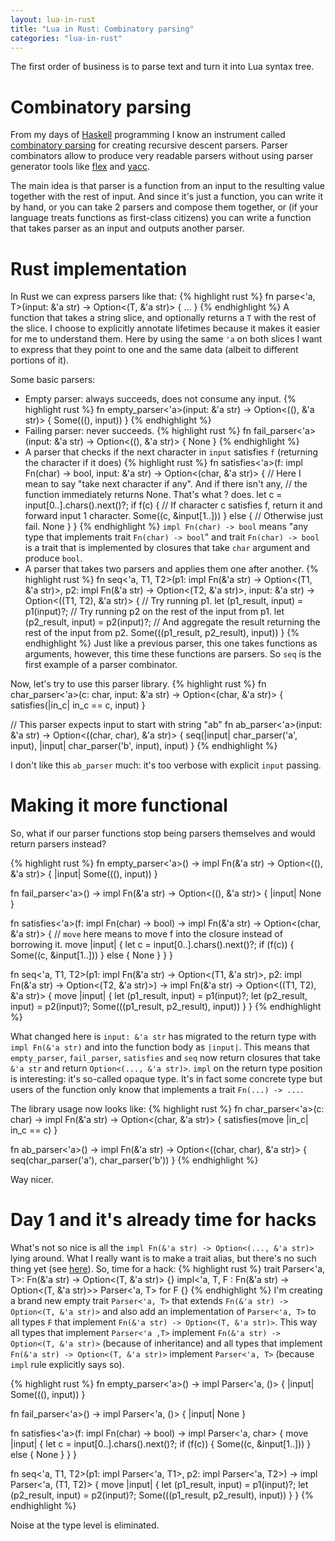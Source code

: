 ```yaml
---
layout: lua-in-rust
title: "Lua in Rust: Combinatory parsing"
categories: "lua-in-rust"
---
```


The first order of business is to parse text and turn it into Lua syntax tree.

Combinatory parsing
===================

From my days of [Haskell](https://haskell.org) programming I know an instrument
called [combinatory parsing](https://en.wikipedia.org/wiki/Parser_combinator) for
creating recursive descent parsers. Parser combinators allow
to produce very readable parsers without using parser generator tools like
[flex](https://en.wikipedia.org/wiki/Flex%20lexical%20analyser) and
[yacc](https://en.wikipedia.org/wiki/Yacc).

The main idea is that parser is a function from an input to the resulting value together
with the rest of input. And since it's just a function, you can write it by hand, or you can
take 2 parsers and compose them together, or (if your language treats functions
as first-class citizens) you can write a function that takes parser as an input and outputs
another parser.

Rust implementation
===================

In Rust we can express parsers like that:
{% highlight rust %}
fn parse<'a, T>(input: &'a str) -> Option<(T, &'a str)> {
  ...
}
{% endhighlight %}
A function that takes a string slice, and optionally returns a `T` with the rest of the slice.
I choose to explicitly annotate lifetimes because it makes it easier for me to understand them.
Here by using the same `'a` on both slices I want to express that they point to one and the same
data (albeit to different portions of it).

Some basic parsers:
* Empty parser: always succeeds, does not consume any input.
{% highlight rust %}
fn empty_parser<'a>(input: &'a str) -> Option<((), &'a str)> {
  Some(((), input))
}
{% endhighlight %}
* Failing parser: never succeeds.
{% highlight rust %}
fn fail_parser<'a>(input: &'a str) -> Option<((), &'a str)> {
  None
}
{% endhighlight %}
* A parser that checks if the next character in `input` satisfies `f` (returning the character if it does)
{% highlight rust %}
fn satisfies<'a>(f: impl Fn(char) -> bool,
                 input: &'a str) -> Option<(char, &'a str)> {
    // Here I mean to say "take next character if any". And if there isn't any,
    // the function immediately returns None. That's what ? does.
    let c = input[0..].chars().next()?;
    if f(c) {
        // If character c satisfies f, return it and forward input 1 character.
        Some((c, &input[1..]))
    } else {
        // Otherwise just fail.
        None
    }
}
{% endhighlight %}
`impl Fn(char) -> bool` means "any type that implements trait `Fn(char) -> bool`" and trait
`Fn(char) -> bool` is a trait that is implemented by closures that take `char` argument and
produce `bool`.
* A parser that takes two parsers and applies them one after another.
{% highlight rust %}
fn seq<'a, T1, T2>(p1: impl Fn(&'a str) -> Option<(T1, &'a str)>,
                   p2: impl Fn(&'a str) -> Option<(T2, &'a str)>,
                   input: &'a str) -> Option<((T1, T2), &'a str)> {
    // Try running p1.
    let (p1_result, input) = p1(input)?;
    // Try running p2 on the rest of the input from p1.
    let (p2_result, input) = p2(input)?;
    // And aggregate the result returning the rest of the input from p2.
    Some(((p1_result, p2_result), input))
}
{% endhighlight %}
Just like a previous parser, this one takes functions as arguments, however, this time
these functions are parsers. So `seq` is the first example of a parser combinator.

Now, let's try to use this parser library.
{% highlight rust %}
fn char_parser<'a>(c: char, input: &'a str) -> Option<(char, &'a str)> {
  satisfies(|in_c| in_c == c, input)
}

// This parser expects input to start with string "ab"
fn ab_parser<'a>(input: &'a str) -> Option<((char, char), &'a str)> {
    seq(|input| char_parser('a', input), |input| char_parser('b', input), input)
}
{% endhighlight %}

I don't like this `ab_parser` much: it's too verbose with explicit `input` passing.

Making it more functional
=========================

So, what if our parser functions stop being parsers themselves and would return parsers instead?

{% highlight rust %}
fn empty_parser<'a>() -> impl Fn(&'a str) -> Option<((), &'a str)> {
    |input| Some(((), input))
}

fn fail_parser<'a>() -> impl Fn(&'a str) -> Option<((), &'a str)> {
    |input| None
}

fn satisfies<'a>(f: impl Fn(char) -> bool) ->
                 impl Fn(&'a str) -> Option<(char, &'a str)> {
    // `move` here means to move f into the closure instead of borrowing it.
    move |input| {
        let c = input[0..].chars().next()?;
        if (f(c)) {
            Some((c, &input[1..]))
        } else {
            None
        }
    }
}

fn seq<'a, T1, T2>(p1: impl Fn(&'a str) -> Option<(T1, &'a str)>,
                   p2: impl Fn(&'a str) -> Option<(T2, &'a str)>) ->
                   impl Fn(&'a str) -> Option<((T1, T2), &'a str)> {
    move |input| {
        let (p1_result, input) = p1(input)?;
        let (p2_result, input) = p2(input)?;
        Some(((p1_result, p2_result), input))
    }
}
{% endhighlight %}

What changed here is `input: &'a str` has migrated to the return type with `impl Fn(&'a str)` and into
the function body as `|input|`.
This means that `empty_parser`, `fail_parser`, `satisfies` and `seq` now return closures that take `&'a str`
and return `Option<(..., &'a str)>`.
`impl` on the return type position is interesting: it's so-called opaque type. It's in fact some concrete
type but users of the function only know that implements a trait `Fn(...) -> ...`.

The library usage now looks like:
{% highlight rust %}
fn char_parser<'a>(c: char) -> impl Fn(&'a str) -> Option<(char, &'a str)> {
    satisfies(move |in_c| in_c == c)
}

fn ab_parser<'a>() -> impl Fn(&'a str) -> Option<((char, char), &'a str)> {
    seq(char_parser('a'), char_parser('b'))
}
{% endhighlight %}

Way nicer.

Day 1 and it's already time for hacks
=====================================

What's not so nice is all the `impl Fn(&'a str) -> Option<(..., &'a str)>` lying around.
What I really want is to make a trait alias, but there's no such thing yet (see [here](https://github.com/rust-lang/rust/issues/41517)). So, time for a hack:
{% highlight rust %}
trait Parser<'a, T>: Fn(&'a str) -> Option<(T, &'a str)> {}
impl<'a, T, F : Fn(&'a str) -> Option<(T, &'a str)>> Parser<'a, T> for F {}
{% endhighlight %}
I'm creating a brand new empty trait `Parser<'a, T>` that extends `Fn(&'a str) -> Option<(T, &'a str)>` and also add an implementation
of `Parser<'a, T>` to all types `F` that implement `Fn(&'a str) -> Option<(T, &'a str)>`. This way all types that
implement `Parser<'a ,T>` implement `Fn(&'a str) -> Option<(T, &'a str)>` (because of inheritance) and all types
that implement `Fn(&'a str) -> Option<(T, &'a str)>` implement `Parser<'a, T>` (because `impl` rule explicitly says so).

{% highlight rust %}
fn empty_parser<'a>() -> impl Parser<'a, ()> {
    |input| Some(((), input))
}

fn fail_parser<'a>() -> impl Parser<'a, ()> {
    |input| None
}

fn satisfies<'a>(f: impl Fn(char) -> bool) -> impl Parser<'a, char> {
    move |input| {
        let c = input[0..].chars().next()?;
        if (f(c)) {
            Some((c, &input[1..]))
        } else {
            None
        }
    }
}

fn seq<'a, T1, T2>(p1: impl Parser<'a, T1>,
                   p2: impl Parser<'a, T2>) ->
                   impl Parser<'a, (T1, T2)> {
    move |input| {
        let (p1_result, input) = p1(input)?;
        let (p2_result, input) = p2(input)?;
        Some(((p1_result, p2_result), input))
    }
}
{% endhighlight %}

Noise at the type level is eliminated.
